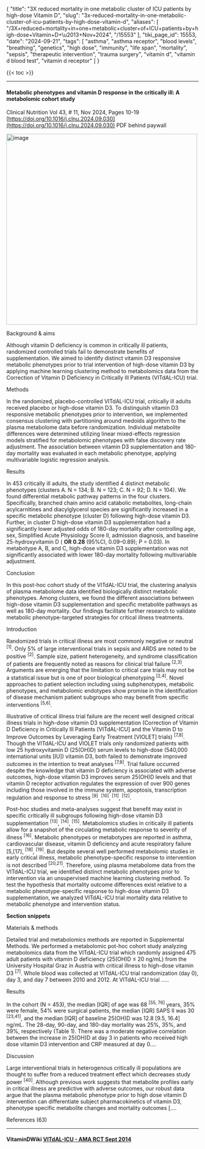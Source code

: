 {
    "title": "3X reduced mortality in one metabolic cluster of ICU patients by high-dose Vitamin D",
    "slug": "3x-reduced-mortality-in-one-metabolic-cluster-of-icu-patients-by-high-dose-vitamin-d",
    "aliases": [
        "/3X+reduced+mortality+in+one+metabolic+cluster+of+ICU+patients+by+high-dose+Vitamin+D+\u2013+Nov+2024",
        "/15553"
    ],
    "tiki_page_id": 15553,
    "date": "2024-09-21",
    "tags": [
        "asthma",
        "asthma receptor",
        "blood levels",
        "breathing",
        "genetics",
        "high dose",
        "immunity",
        "life span",
        "mortality",
        "sepsis",
        "therapeutic intervention",
        "trauma surgery",
        "vitamin d",
        "vitamin d blood test",
        "vitamin d receptor"
    ]
}


{{< toc >}}

---

#### Metabolic phenotypes and vitamin D response in the critically ill: A metabolomic cohort study

Clinical Nutrition Vol 43, # 11, Nov 2024, Pages 10-19 [https://doi.org/10.1016/j.clnu.2024.09.030](https://doi.org/10.1016/j.clnu.2024.09.030) PDF behind paywall

<img src="https://d378j1rmrlek7x.cloudfront.net/attachments/webp/metabolite.webp" alt="image" width="500">

Background & aims

Although vitamin D deficiency is common in critically ill patients, randomized controlled trials fail to demonstrate benefits of supplementation. We aimed to identify distinct vitamin D3 responsive metabolic phenotypes prior to trial intervention of high-dose vitamin D3 by applying machine learning clustering method to metabolomics data from the Correction of Vitamin D Deficiency in Critically Ill Patients (VITdAL-ICU) trial.

Methods

In the randomized, placebo-controlled VITdAL-ICU trial, critically ill adults received placebo or high-dose vitamin D3. To distinguish vitamin D3 responsive metabolic phenotypes prior to intervention, we implemented consensus clustering with partitioning around medoids algorithm to the plasma metabolome data before randomization. Individual metabolite differences were determined utilizing linear mixed-effects regression models stratified for metabolomic phenotypes with false discovery rate adjustment. The association between vitamin D3 supplementation and 180-day mortality was evaluated in each metabolic phenotype, applying multivariable logistic regression analysis.

Results

In 453 critically ill adults, the study identified 4 distinct metabolic phenotypes (clusters A. N = 134; B. N = 123; C. N = 92; D. N = 104). We found differential metabolic pathway patterns in the four clusters. Specifically, branched chain amino acid catabolic metabolites, long-chain acylcarnitines and diacylglycerol species are significantly increased in a specific metabolic phenotype (cluster D) following high-dose vitamin D3. Further, in cluster D high-dose vitamin D3 supplementation had a significantly lower adjusted odds of 180-day mortality after controlling age, sex, Simplified Acute Physiology Score II, admission diagnosis, and baseline 25-hydroxyvitamin D ( **OR 0.28**  (95%CI, 0.09–0.89); P = 0.03). In metabotype A, B, and C, high-dose vitamin D3 supplementation was not significantly associated with lower 180-day mortality following multivariable adjustment.

Conclusion

In this post-hoc cohort study of the VITdAL-ICU trial, the clustering analysis of plasma metabolome data identified biologically distinct metabolic phenotypes. Among clusters, we found the different associations between high-dose vitamin D3 supplementation and specific metabolite pathways as well as 180-day mortality. Our findings facilitate further research to validate metabolic phenotype-targeted strategies for critical illness treatments.

Introduction

Randomized trials in critical illness are most commonly negative or neutral <sup>[1]</sup>. Only 5% of large interventional trials in sepsis and ARDS are noted to be positive <sup>[2]</sup>. Sample size, patient heterogeneity, and syndrome classification of patients are frequently noted as reasons for clinical trial failure <sup>[2,3]</sup>. Arguments are emerging that the limitation to critical care trials may not be a statistical issue but is one of poor biological phenotyping <sup>[2,4]</sup>. Novel approaches to patient selection including using subphenotypes, metabolic phenotypes, and metabolomic endotypes show promise in the identification of disease mechanism patient subgroups who may benefit from specific interventions <sup>[5,6]</sup>.

Illustrative of critical illness trial failure are the recent well designed critical illness trials in high-dose vitamin D3 supplementation (Correction of Vitamin D Deficiency in Critically Ill Patients <span>[VITdAL-ICU]</span> and the Vitamin D to Improve Outcomes by Leveraging Early Treatment <span>[VIOLET]</span> trials) <sup>[7,8]</sup>. Though the VITdAL-ICU and VIOLET trials only randomized patients with low 25 hydroxyvitamin D (25(OH)D) serum levels to high-dose (540,000 international units <span>[IU]</span>) vitamin D3, both failed to demonstrate improved outcomes in the intention to treat analyses <sup>[7,8]</sup>. Trial failure occurred despite the knowledge that vitamin D deficiency is associated with adverse outcomes, high-dose vitamin D3 improves serum 25(OH)D levels and that vitamin D receptor activation regulates the expression of over 900 genes including those involved in the immune system, apoptosis, transcription regulation and response to stress <sup>[9]</sup>, <sup>[10]</sup>, <sup>[11]</sup>, <sup>[12]</sup>.

Post-hoc studies and meta-analyses suggest that benefit may exist in specific critically ill subgroups following high-dose vitamin D3 supplementation <sup>[13]</sup>, <sup>[14]</sup>, <sup>[15]</sup>. Metabolomics studies in critically ill patients allow for a snapshot of the circulating metabolic response to severity of illness <sup>[16]</sup>. Metabolic phenotypes or metabotypes are reported in asthma, cardiovascular disease, vitamin D deficiency and acute respiratory failure <span>[5,[17]</span>, <sup>[18]</sup>, <sup>[19]</sup>. But despite several well performed metabolomic studies in early critical illness, metabolic phenotype-specific response to intervention is not described <sup>[20,21]</sup>. Therefore, using plasma metabolome data from the VITdAL-ICU trial, we identified distinct metabolic phenotypes prior to intervention via an unsupervised machine learning clustering method. To test the hypothesis that mortality outcome differences exist relative to a metabolic phenotype-specific response to high-dose vitamin D3 supplementation, we analyzed VITdAL-ICU trial mortality data relative to metabolic phenotype and intervention status.

 **Section snippets** 

Materials & methods

Detailed trial and metabolomics methods are reported in Supplemental Methods. We performed a metabolomic pot-hoc cohort study analyzing metabolomics data from the VITdAL-ICU trial which randomly assigned 475 adult patients with vitamin D deficiency (25(OH)D ≤ 20 ng/mL) from the University Hospital Graz in Austria with critical illness to high-dose vitamin D3 <sup>[7]</sup>. Whole blood was collected at VITdAL-ICU trial randomization (day 0), day 3, and day 7 between 2010 and 2012. At VITdAL-ICU trial …..

Results

In the cohort (N = 453), the median <span>[IQR]</span> of age was 68 <sup>[55, 76]</sup> years, 35% were female, 54% were surgical patients, the median <span>[IQR]</span> SAPS II was 30 <sup>[23,41]</sup>, and the median <span>[IQR]</span> of baseline 25(OH)D was 12.8 <span>[9.5, 16.4]</span> ng/mL. The 28-day, 90-day, and 180-day mortality was 25%, 35%, and 39%, respectively (Table 1). There was a moderate negative correlation between the increase in 25(OH)D at day 3 in patients who received high dose vitamin D3 intervention and CRP measured at day 0….

Discussion

Large interventional trials in heterogenous critically ill populations are thought to suffer from a reduced treatment effect which decreases study power <sup>[40]</sup>. Although previous work suggests that metabolite profiles early in critical illness are predictive with adverse outcomes, our robust data argue that the plasma metabolic phenotype prior to high dose vitamin D intervention can differentiate subject pharmacokinetics of vitamin D3, phenotype specific metabolite changes and mortality outcomes [….

References (63)

---

#### VitaminDWiki [VITdAL-ICU - AMA RCT Sept 2014](/posts/vitdal-icu-ama-rct)